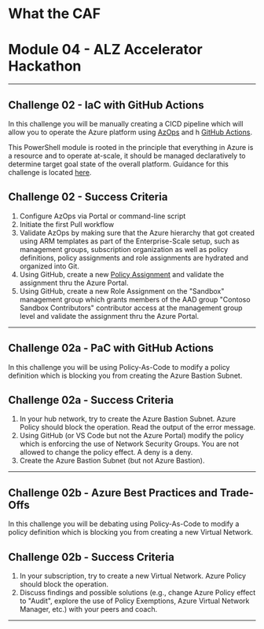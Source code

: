 # What the CAF

# Module 04 - ALZ Accelerator Hackathon

---

## Challenge 02 - IaC with GitHub Actions

In this challenge you will be manually creating a CICD pipeline which will allow you to operate the Azure platform using [AzOps](https://github.com/Azure/AzOps) and h [GitHub Actions](https://github.com/skills/hello-github-actions).

This PowerShell module is rooted in the principle that everything in Azure is a resource and to operate at-scale, it should be managed declaratively to determine target goal state of the overall platform. Guidance for this challenge is located [here](https://github.com/azure/azops/wiki/github-actions).

## Challenge 02 - Success Criteria

1. Configure AzOps via Portal or command-line script
2. Initiate the first Pull workflow
3. Validate AzOps by making sure that the Azure hierarchy that got created using ARM templates as part of the Enterprise-Scale setup, such as management groups, subscription organization as well as policy definitions, policy assignments and role assignments are hydrated and organized into Git.
4. Using GitHub, create a new [Policy Assignment](https://github.com/Azure/Enterprise-Scale/wiki/Deploying-ALZ-Platform-DevOps#operating-the-azure-platform-using-azops-infrastructure-as-code-with-github-actions) and validate the assignment thru the Azure Portal.
5. Using GitHub, create a new Role Assignment on the "Sandbox" management group which grants members of the AAD group "Contoso Sandbox Contributors" contributor access at the management group level and validate the assignment thru the Azure Portal.

---

## Challenge 02a - PaC with GitHub Actions

In this challenge you will be using Policy-As-Code to modify a policy definition which is blocking you from creating the Azure Bastion Subnet.

## Challenge 02a - Success Criteria

1. In your hub network, try to create the Azure Bastion Subnet. Azure Policy should block the operation. Read the output of the error message.
2. Using GitHub (or VS Code but not the Azure Portal) modify the policy which is enforcing the use of Network Security Groups. You are not allowed to change the policy effect. A deny is a deny.
3. Create the Azure Bastion Subnet (but not Azure Bastion).

---

## Challenge 02b - Azure Best Practices and Trade-Offs

In this challenge you will be debating using Policy-As-Code to modify a policy definition which is blocking you from creating a new Virtual Network.

## Challenge 02b - Success Criteria

1. In your subscription, try to create a new Virtual Network. Azure Policy should block the operation.
2. Discuss findings and possible solutions (e.g., change Azure Policy effect to "Audit", explore the use of Policy Exemptions, Azure Virtual Network Manager, etc.) with your peers and coach.

---
